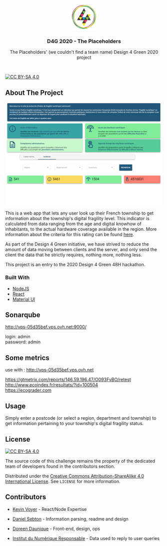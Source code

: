 

<!-- PROJECT LOGO -->
<br />
<p align="center">
  <a href="https://github.com/github_username/repo_name">
    <img src="res/D4G_logo.png" alt="Logo" width="80" height="80">
  </a>
  <h3 align="center">D4G 2020 - The Placeholders </h3>
  <p align="center">
    The Placeholders' (we couldn't find a team name) Design 4 Green 2020 project
  </p>
</p>
<br />

[![CC BY-SA 4.0][cc-by-sa-shield]][cc-by-sa]


<!-- ABOUT THE PROJECT -->
## About The Project

[![our app in action][product-screenshot]](146.59.196.47)

This is a web app that lets any user look up their French township to get information about the township's digital fragility level.
This indicator is calculated from data ranging from the age and digital knowhow of inhabitants, to the actual hardware coverage available in the region. More information about the criteria for this rating can be found [here](https://indice.institutnr.org/#indicateur).

As part of the Design 4 Green initiative, we have strived to reduce the amount of data moving between clients and the server, and only send the client the data that he strictly requires, nothing more, nothing less.

This project is an entry to the 2020 Design 4 Green 48H hackathon.

### Built With

* [NodeJS](https://nodejs.org)
* [React](https://reactjs.org)
* [Material UI](https://material-ui.com/)

## Sonarqube

http://vps-05d35bef.vps.ovh.net:9000/ </br>

login: admin</br>
password: admin</br>

## Some metrics

use with : http://vps-05d35bef.vps.ovh.net

https://gtmetrix.com/reports/146.59.196.47/O093FvBO/retest </br>
http://www.ecoindex.fr/resultats/?id=100504</br>
https://ecograder.com</br>

<!-- USAGE EXAMPLES -->
## Usage

Simply enter a postcode (or select a region, department and township) to get information pertaining to your township's digital fragility status.

<!-- LICENSE -->
## License
[![CC BY-SA 4.0][cc-by-sa-image]][cc-by-sa]

The source code of this challenge remains the property of the dedicated team of developers found in the contributors section.

Distributed under the [Creative Commons Attribution-ShareAlike 4.0 International License][cc-by-sa]. See `LICENSE` for more information.

<!-- Contributors -->
## Contributors

* [Kevin Voyer](https://github.com/kecsou) - React/Node Expertise
* [Daniel Sebton](https://github.com/Allexio) - Information parsing, readme and design
* [Doreen Daunique](https://github.com/DoreenDaunique) - Front-end, design, ops

* [Institut du Numérique Responsable](https://institutnr.org/) - Data used to reply to user queries


[product-screenshot]: res/app_in_action.png
[cc-by-sa]: http://creativecommons.org/licenses/by-sa/4.0/
[cc-by-sa-image]: https://licensebuttons.net/l/by-sa/4.0/88x31.png
[cc-by-sa-shield]: https://img.shields.io/badge/License-CC%20BY--SA%204.0-lightgrey.svg